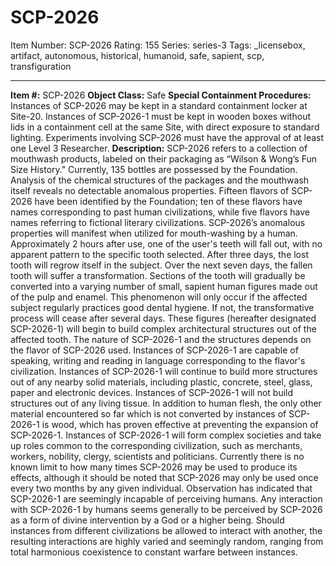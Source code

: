# SCP-2026
Item Number: SCP-2026
Rating: 155
Series: series-3
Tags: _licensebox, artifact, autonomous, historical, humanoid, safe, sapient, scp, transfiguration

---

**Item #:** SCP-2026
**Object Class:** Safe
**Special Containment Procedures:** Instances of SCP-2026 may be kept in a standard containment locker at Site-20. Instances of SCP-2026-1 must be kept in wooden boxes without lids in a containment cell at the same Site, with direct exposure to standard lighting. Experiments involving SCP-2026 must have the approval of at least one Level 3 Researcher.
**Description:** SCP-2026 refers to a collection of mouthwash products, labeled on their packaging as “Wilson & Wong’s Fun Size History." Currently, 135 bottles are possessed by the Foundation. Analysis of the chemical structures of the packages and the mouthwash itself reveals no detectable anomalous properties. Fifteen flavors of SCP-2026 have been identified by the Foundation; ten of these flavors have names corresponding to past human civilizations, while five flavors have names referring to fictional literary civilizations.
SCP-2026’s anomalous properties will manifest when utilized for mouth-washing by a human. Approximately 2 hours after use, one of the user's teeth will fall out, with no apparent pattern to the specific tooth selected. After three days, the lost tooth will regrow itself in the subject. Over the next seven days, the fallen tooth will suffer a transformation. Sections of the tooth will gradually be converted into a varying number of small, sapient human figures made out of the pulp and enamel. This phenomenon will only occur if the affected subject regularly practices good dental hygiene. If not, the transformative process will cease after several days. These figures (hereafter designated SCP-2026-1) will begin to build complex architectural structures out of the affected tooth. The nature of SCP-2026-1 and the structures depends on the flavor of SCP-2026 used.
Instances of SCP-2026-1 are capable of speaking, writing and reading in language corresponding to the flavor's civilization. Instances of SCP-2026-1 will continue to build more structures out of any nearby solid materials, including plastic, concrete, steel, glass, paper and electronic devices. Instances of SCP-2026-1 will not build structures out of any living tissue. In addition to human flesh, the only other material encountered so far which is not converted by instances of SCP-2026-1 is wood, which has proven effective at preventing the expansion of SCP-2026-1.
Instances of SCP-2026-1 will form complex societies and take up roles common to the corresponding civilization, such as merchants, workers, nobility, clergy, scientists and politicians. Currently there is no known limit to how many times SCP-2026 may be used to produce its effects, although it should be noted that SCP-2026 may only be used once every two months by any given individual. Observation has indicated that SCP-2026-1 are seemingly incapable of perceiving humans. Any interaction with SCP-2026-1 by humans seems generally to be perceived by SCP-2026 as a form of divine intervention by a God or a higher being. Should instances from different civilizations be allowed to interact with another, the resulting interactions are highly varied and seemingly random, ranging from total harmonious coexistence to constant warfare between instances.